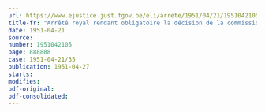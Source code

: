 ```yaml
---
url: https://www.ejustice.just.fgov.be/eli/arrete/1951/04/21/1951042105/justel
title-fr: "Arrêté royal rendant obligatoire la décision de la commission paritaire nationale pour le commerce du charbon, prise en exécution de la loi du 19 août 1948 relative aux prestations d'intérêt public en temps de paix"
date: 1951-04-21
source:
number: 1951042105
page: 888888
case: 1951-04-21/35
publication: 1951-04-27
starts:
modifies:
pdf-original:
pdf-consolidated:
---
```


